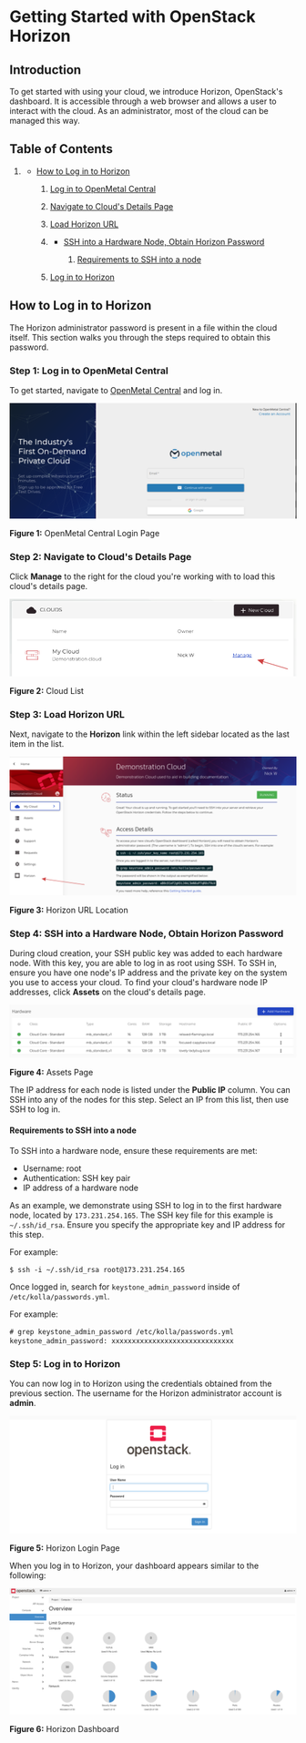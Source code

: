 # Getting Started with OpenStack Horizon

## Introduction

To get started with using your cloud, we introduce Horizon, OpenStack's
dashboard. It is accessible through a web browser and allows a user to
interact with the cloud. As an administrator, most of the cloud can be
managed this way.

## Table of Contents

1.    - [How to Log in to
        Horizon](operators_manual/day-1/horizon/getting-started-with-horizon#how-to-log-in-to-horizon)
        
        1.  [Log in to OpenMetal
            Central](operators_manual/day-1/horizon/getting-started-with-horizon#step-1-log-in-to-openmetal-central)
        
        2.  [Navigate to Cloud's Details
            Page](operators_manual/day-1/horizon/getting-started-with-horizon#step-2-navigate-to-cloud-s-details-page)
        
        3.  [Load Horizon
            URL](operators_manual/day-1/horizon/getting-started-with-horizon#step-3-load-horizon-url)
        
        4.    - [SSH into a Hardware Node, Obtain Horizon
                Password](operators_manual/day-1/horizon/getting-started-with-horizon#step-4-ssh-into-a-hardware-node-obtain-horizon-password)
                
                1.  [Requirements to SSH into a
                    node](operators_manual/day-1/horizon/getting-started-with-horizon#requirements-to-ssh-into-a-node)
        
        5.  [Log in to
            Horizon](operators_manual/day-1/horizon/getting-started-with-horizon#step-5-log-in-to-horizon)

## How to Log in to Horizon

The Horizon administrator password is present in a file within the cloud
itself. This section walks you through the steps required to obtain this
password.

### Step 1: Log in to OpenMetal Central

To get started, navigate to [OpenMetal
Central](https://central.openmetal.io/) and log in.

![image](images/openmetal-central.png)

**Figure 1:** OpenMetal Central Login Page

### Step 2: Navigate to Cloud's Details Page

Click **Manage** to the right for the cloud you're working with to load
this cloud's details page.

![image](images/manage-cloud.png)

**Figure 2:** Cloud List

### Step 3: Load Horizon URL

Next, navigate to the **Horizon** link within the left sidebar located
as the last item in the list.

![image](images/horizon-url.png)

**Figure 3:** Horizon URL Location

### Step 4: SSH into a Hardware Node, Obtain Horizon Password

During cloud creation, your SSH public key was added to each hardware
node. With this key, you are able to log in as root using SSH. To SSH
in, ensure you have one node's IP address and the private key on the
system you use to access your cloud. To find your cloud's hardware node
IP addresses, click **Assets** on the cloud's details page.

![image](images/assets-page.png)

**Figure 4:** Assets Page

The IP address for each node is listed under the **Public IP** column.
You can SSH into any of the nodes for this step. Select an IP from this
list, then use SSH to log in.

#### Requirements to SSH into a node

To SSH into a hardware node, ensure these requirements are met:

  - Username: root
  - Authentication: SSH key pair
  - IP address of a hardware node

As an example, we demonstrate using SSH to log in to the first hardware
node, located by `173.231.254.165`. The SSH key file for this example is
`~/.ssh/id_rsa`. Ensure you specify the appropriate key and IP address
for this step.

For example:

    $ ssh -i ~/.ssh/id_rsa root@173.231.254.165

Once logged in, search for `keystone_admin_password` inside of
`/etc/kolla/passwords.yml`.

For example:

    # grep keystone_admin_password /etc/kolla/passwords.yml
    keystone_admin_password: xxxxxxxxxxxxxxxxxxxxxxxxxxxxxx

### Step 5: Log in to Horizon

You can now log in to Horizon using the credentials obtained from the
previous section. The username for the Horizon administrator account is
**admin**.

![image](images/horizon-log-in.png)

**Figure 5:** Horizon Login Page

When you log in to Horizon, your dashboard appears similar to the
following:

![image](images/horizon-initial-log-in.png)

**Figure 6:** Horizon Dashboard
